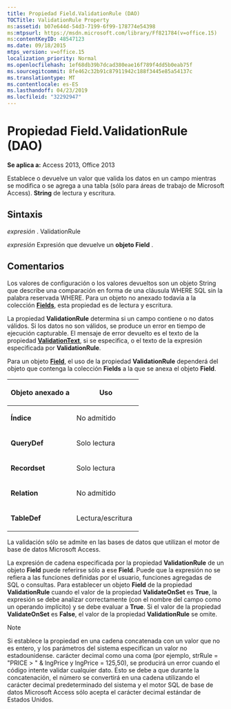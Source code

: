 ```yaml
---
title: Propiedad Field.ValidationRule (DAO)
TOCTitle: ValidationRule Property
ms:assetid: b07e644d-54d3-7199-6f99-178774e54398
ms:mtpsurl: https://msdn.microsoft.com/library/Ff821784(v=office.15)
ms:contentKeyID: 48547123
ms.date: 09/18/2015
mtps_version: v=office.15
localization_priority: Normal
ms.openlocfilehash: 1ef68db39b7dcad380eae16f789f4dd5b0eab75f
ms.sourcegitcommit: 8fe462c32b91c87911942c188f3445e85a54137c
ms.translationtype: MT
ms.contentlocale: es-ES
ms.lasthandoff: 04/23/2019
ms.locfileid: "32292947"
---
```

# <a name="fieldvalidationrule-property-dao"></a>Propiedad Field.ValidationRule (DAO)


**Se aplica a:** Access 2013, Office 2013

Establece o devuelve un valor que valida los datos en un campo mientras se modifica o se agrega a una tabla (sólo para áreas de trabajo de Microsoft Access). **String** de lectura y escritura.

## <a name="syntax"></a>Sintaxis

*expresión* . ValidationRule

*expresión* Expresión que devuelve un **objeto Field** .

## <a name="remarks"></a>Comentarios

Los valores de configuración o los valores devueltos son un objeto String que describe una comparación en forma de una cláusula WHERE SQL sin la palabra reservada WHERE. Para un objeto no anexado todavía a la colección **[Fields](fields-collection-dao.md)**, esta propiedad es de lectura y escritura.

La propiedad **ValidationRule** determina si un campo contiene o no datos válidos. Si los datos no son válidos, se produce un error en tiempo de ejecución capturable. El mensaje de error devuelto es el texto de la propiedad **[ValidationText](field-validationtext-property-dao.md)**, si se especifica, o el texto de la expresión especificada por **ValidationRule**.

Para un objeto **[Field](field-object-dao.md)**, el uso de la propiedad **ValidationRule** dependerá del objeto que contenga la colección **Fields** a la que se anexa el objeto **Field**.

<table>
<colgroup>
<col style="width: 50%" />
<col style="width: 50%" />
</colgroup>
<thead>
<tr class="header">
<th><p>Objeto anexado a</p></th>
<th><p>Uso</p></th>
</tr>
</thead>
<tbody>
<tr class="odd">
<td><p><strong>Índice</strong></p></td>
<td><p>No admitido</p></td>
</tr>
<tr class="even">
<td><p><strong>QueryDef</strong></p></td>
<td><p>Solo lectura</p></td>
</tr>
<tr class="odd">
<td><p><strong>Recordset</strong></p></td>
<td><p>Solo lectura</p></td>
</tr>
<tr class="even">
<td><p><strong>Relation</strong></p></td>
<td><p>No admitido</p></td>
</tr>
<tr class="odd">
<td><p><strong>TableDef</strong></p></td>
<td><p>Lectura/escritura</p></td>
</tr>
</tbody>
</table>


La validación sólo se admite en las bases de datos que utilizan el motor de base de datos Microsoft Access.

La expresión de cadena especificada por la propiedad **ValidationRule** de un objeto **Field** puede referirse sólo a ese **Field**. Puede que la expresión no se refiera a las funciones definidas por el usuario, funciones agregadas de SQL o consultas. Para establecer un objeto **Field** de la propiedad **ValidationRule** cuando el valor de la propiedad **ValidateOnSet** es **True**, la expresión se debe analizar correctamente (con el nombre del campo como un operando implícito) y se debe evaluar a **True**. Si el valor de la propiedad **ValidateOnSet** es **False**, el valor de la propiedad **ValidationRule** se omite.


> [!NOTE]
> Si establece la propiedad en una cadena concatenada con un valor que no es entero, y los parámetros del sistema especifican un valor no estadounidense. carácter decimal como una coma (por ejemplo, strRule = "PRICE &gt; " &amp; lngPrice y lngPrice = 125,50), se producirá un error cuando el código intente validar cualquier dato. Esto se debe a que durante la concatenación, el número se convertirá en una cadena utilizando el carácter decimal predeterminado del sistema y el motor SQL de base de datos Microsoft Access sólo acepta el carácter decimal estándar de Estados Unidos.


